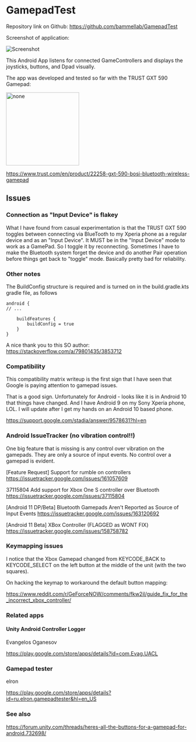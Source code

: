 # GamepadTest

Repository link on Github:  https://github.com/bammellab/GamepadTest

Screenshot of application:

![Screenshot](docs/img/AppScreenshot.PNG)

This Android App listens for connected GameControllers and displays the joysticks,
buttons, and Dpad visually.

The app was developed and tested so far with the TRUST GXT 590 Gamepad:

<img src="docs/img/Gamepad-TRUST-GXT-590.PNG" width = 200 alt="none">

https://www.trust.com/en/product/22258-gxt-590-bosi-bluetooth-wireless-gamepad

## Issues

### Connection as "Input Device" is flakey

What I have found from casual experimentation is that the TRUST GXT 590 toggles between
connecting via BlueTooth to my Xperia phone as a regular device and as an "Input Device".
It MUST be in the "Input Device" mode to work as a GamePad.  So I toggle it by reconnecting.
Sometimes I have to make the Bluetooth system forget the device and do another Pair operation
before things get back to "toggle" mode.   Basically pretty bad for reliability.

### Other notes

The BuildConfig structure is required and is turned on in the build.gradle.kts gradle file, as follows

    android {
    // ...
    
        buildFeatures {
            buildConfig = true
        }
    }

A nice thank you to this SO author: https://stackoverflow.com/a/79801435/3853712

### Compatibility

This compatibility matrix writeup is the first sign that I have seen
that Google is paying attention to gamepad issues.

That is a good sign.  Unfortunately for Android - looks like it is in Android 10
that things have changed.  And I have Android 9 on my Sony Xperia phone, LOL.   I will
update after I get my hands on an Android 10 based phone.

https://support.google.com/stadia/answer/9578631?hl=en

### Android IssueTracker (no vibration control!!)

One big feature that is missing is any control over vibration on the gamepads.
They are only a source of input events.  No control over a gamepad is evident.

[Feature Request] Support for rumble on controllers
https://issuetracker.google.com/issues/161057609

37115804 Add support for Xbox One S controller over Bluetooth
https://issuetracker.google.com/issues/37115804

[Android 11 DP/Beta] Bluetooth Gamepads Aren't Reported as Source of Input Events
https://issuetracker.google.com/issues/163120692

[Android 11 Beta] XBox Controller (FLAGGED as WONT FIX)
https://issuetracker.google.com/issues/158758782

### Keymapping issues

I notice that the Xbox Gamepad changed from KEYCODE_BACK to KEYCODE_SELECT on the
left button at the middle of the unit (with the two squares).

On hacking the keymap to workaround the default button mapping:

https://www.reddit.com/r/GeForceNOW/comments/fkw2il/guide_fix_for_the_incorrect_xbox_controller/

### Related apps

#### Unity Android Controller Logger

Evangelos Oganesov

https://play.google.com/store/apps/details?id=com.Evag.UACL

### Gamepad tester

elron

https://play.google.com/store/apps/details?id=ru.elron.gamepadtester&hl=en_US

### See also

https://forum.unity.com/threads/heres-all-the-buttons-for-a-gamepad-for-android.732698/
